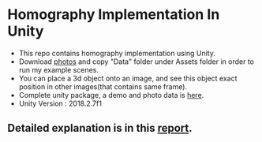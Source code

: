 # Homography Implementation In Unity

- This repo contains homography implementation using Unity.
- Download <a href = "https://drive.google.com/drive/folders/1t2wswNJ5JJ0oeFU0TNGbDvNjjqu8_Qbj" target="_blank">photos</a> and copy "Data" folder under Assets folder in order to run my example scenes.
- You can place a 3d object onto an image, and see this object exact position in other images(that contains same frame).
- Complete unity package, a demo and photo data is <a href = "https://drive.google.com/drive/folders/1t2wswNJ5JJ0oeFU0TNGbDvNjjqu8_Qbj" target="_blank">here</a>.
- Unity Version : 2018.2.7f1


## Detailed explanation is in this <a href = "https://github.com/emrecelik95/CSE462-HW2-Homography/blob/master/AR_HW2_Report.pdf" target="_blank">report</a>.
